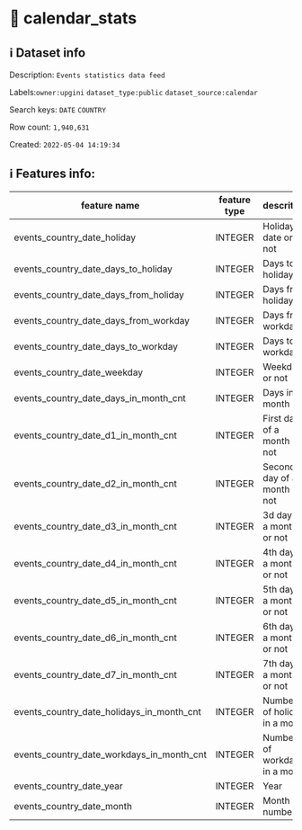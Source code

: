 # 📖 calendar_stats 
## ℹ️ Dataset info 
Description: `Events statistics data feed` 

Labels:`owner:upgini` `dataset_type:public` `dataset_source:calendar` 

Search keys: `DATE` `COUNTRY`

Row count: `1,940,631`

Created: `2022-05-04 14:19:34` 

## ℹ️ Features info:
|feature name|feature type|descrition|
|---|---|---|
|events_country_date_holiday|INTEGER|Holiday date or not|
|events_country_date_days_to_holiday|INTEGER|Days to holiday|
|events_country_date_days_from_holiday|INTEGER|Days from holiday|
|events_country_date_days_from_workday|INTEGER|Days from workday|
|events_country_date_days_to_workday|INTEGER|Days to workday|
|events_country_date_weekday|INTEGER|Weekday or not|
|events_country_date_days_in_month_cnt|INTEGER|Days in month|
|events_country_date_d1_in_month_cnt|INTEGER|First day of a month or not|
|events_country_date_d2_in_month_cnt|INTEGER|Second day of a month or not|
|events_country_date_d3_in_month_cnt|INTEGER|3d day of a month or not|
|events_country_date_d4_in_month_cnt|INTEGER|4th day of a month or not|
|events_country_date_d5_in_month_cnt|INTEGER|5th day of a month or not|
|events_country_date_d6_in_month_cnt|INTEGER|6th day of a month or not|
|events_country_date_d7_in_month_cnt|INTEGER|7th day of a month or not|
|events_country_date_holidays_in_month_cnt|INTEGER|Number of holiday in a month|
|events_country_date_workdays_in_month_cnt|INTEGER|Number of workdays in a month|
|events_country_date_year|INTEGER|Year|
|events_country_date_month|INTEGER|Month number|
